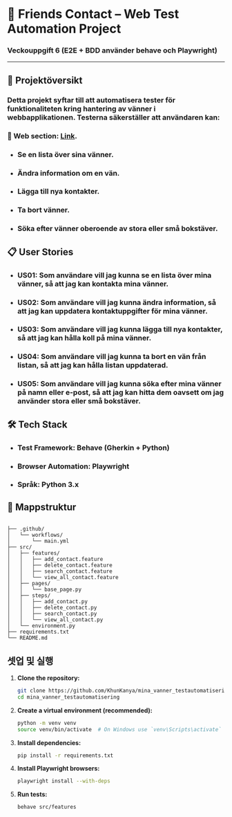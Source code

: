 
# 🧪 Friends Contact – Web Test Automation Project
### Veckouppgift 6 (E2E + BDD använder behave och Playwright)

---------



## 🚀 Projektöversikt

### Detta projekt syftar till att automatisera tester för funktionaliteten kring hantering av vänner i webbapplikationen. Testerna säkerställer att användaren kan:
### 🔗 Web section: [Link](https://forverkliga.se/JavaScript/my-contacts/#/).

- ### Se en lista över sina vänner.
- ### Ändra information om en vän.
- ### Lägga till nya kontakter.
- ### Ta bort vänner.
- ### Söka efter vänner oberoende av stora eller små bokstäver.

## 📋 User Stories

- ###  **US01**: Som användare vill jag kunna se en lista över mina vänner, så att jag kan kontakta mina vänner.
- ###  **US02**: Som användare vill jag kunna ändra information, så att jag kan uppdatera kontaktuppgifter för mina vänner.
- ###  **US03**: Som användare vill jag kunna lägga till nya kontakter, så att jag kan hålla koll på mina vänner.
- ###  **US04**: Som användare vill jag kunna ta bort en vän från listan, så att jag kan hålla listan uppdaterad.
- ###  **US05**: Som användare vill jag kunna söka efter mina vänner på namn eller e-post, så att jag kan hitta dem oavsett om jag använder stora eller små bokstäver.

## 🛠️ Tech Stack

- ### **Test Framework**: Behave (Gherkin + Python)
- ### **Browser Automation**: Playwright
- ### **Språk**: Python 3.x


## 📁 Mappstruktur

``` text

├── .github/
│   └── workflows/
│       └── main.yml
├── src/
│   ├── features/
│   │   ├── add_contact.feature
│   │   ├── delete_contact.feature
│   │   ├── search_contact.feature
│   │   └── view_all_contact.feature
│   ├── pages/
│   │   └── base_page.py
│   ├── steps/
│   │   ├── add_contact.py
│   │   ├── delete_contact.py
│   │   ├── search_contact.py
│   │   └── view_all_contact.py
│   └── environment.py
├── requirements.txt
└── README.md
```

## 셋업 및 실행

1. **Clone the repository:**
   ```bash
   git clone https://github.com/KhunKanya/mina_vanner_testautomatisering.git
   cd mina_vanner_testautomatisering
   ```

2. **Create a virtual environment (recommended):**
   ```bash
   python -m venv venv
   source venv/bin/activate  # On Windows use `venv\Scripts\activate`
   ```

3. **Install dependencies:**
   ```bash
   pip install -r requirements.txt
   ```

4. **Install Playwright browsers:**
   ```bash
   playwright install --with-deps
   ```

5. **Run tests:**
   ```bash
   behave src/features
   ```
